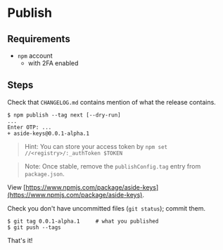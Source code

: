# Publish

## Requirements

- `npm` account
   - with 2FA enabled

## Steps

Check that `CHANGELOG.md` contains mention of what the release contains.

```
$ npm publish --tag next [--dry-run]
...
Enter OTP: ...
+ aside-keys@0.0.1-alpha.1
```

>Hint: You can store your access token by `npm set //<registry>/:_authToken $TOKEN`

>Note: Once stable, remove the `publishConfig.tag` entry from `package.json`.

View [https://www.npmjs.com/package/aside-keys](https://www.npmjs.com/package/aside-keys).

Check you don't have uncommitted files (`git status`); commit them.
 
```
$ git tag 0.0.1-alpha.1		# what you published
$ git push --tags
```

That's it!

